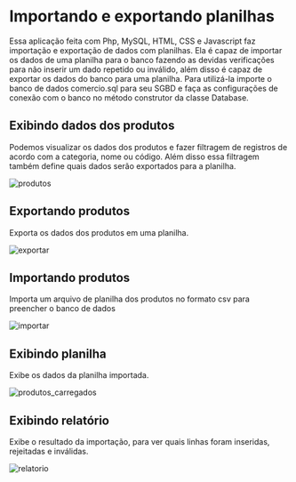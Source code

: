 # Importando e exportando planilhas

Essa aplicação feita com Php, MySQL, HTML, CSS e Javascript faz importação e exportação de dados com planilhas. Ela é capaz de importar os dados de uma planilha para o banco fazendo as devidas verificações para não inserir um dado repetido ou inválido, além disso é capaz de exportar os dados do banco para uma planilha. Para utilizá-la importe o banco de dados comercio.sql para seu SGBD e faça as configurações de conexão com o banco no método construtor da classe Database.

## Exibindo dados dos produtos

Podemos visualizar os dados dos produtos e fazer filtragem de registros de acordo com a categoria, nome ou código. Além disso essa filtragem também define quais dados serão exportados para a planilha.

![produtos](https://github.com/rodriguesrenato61/sistema-planilhas/blob/master/img/produtos.png)

## Exportando produtos

Exporta os dados dos produtos em uma planilha.

![exportar](https://github.com/rodriguesrenato61/sistema-planilhas/blob/master/img/planilha.png)

## Importando produtos

Importa um arquivo de planilha dos produtos no formato csv para preencher o banco de dados

![importar](https://github.com/rodriguesrenato61/sistema-planilhas/blob/master/img/importar.png)

## Exibindo planilha

Exibe os dados da planilha importada.

![produtos_carregados](https://github.com/rodriguesrenato61/sistema-planilhas/blob/master/img/produtos_carregados.png)

## Exibindo relatório

Exibe o resultado da importação, para ver quais linhas foram inseridas, rejeitadas e inválidas.

![relatorio](https://github.com/rodriguesrenato61/sistema-planilhas/blob/master/img/relatorio.png)
